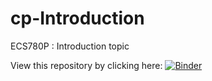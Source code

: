 # cp-Introduction
ECS780P : Introduction topic

View this repository by clicking here:
[![Binder](https://mybinder.org/badge_logo.svg)](https://mybinder.org/v2/gh/pcffonseca/cp-Introduction/master)
